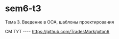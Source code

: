 # sem6-t3
Тема 3. Введение в ООА, шаблоны проектирования

СМ ТУТ ---- https://github.com/TradesMark/piton6
